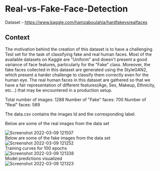 # Real-vs-Fake-Face-Detection

Dataset - https://www.kaggle.com/hamzaboulahia/hardfakevsrealfaces

## Context
The motivation behind the creation of this dataset is to have a challenging Test set for the task of classifying fake and real human faces. Most of the available datasets on Kaggle are "Uniform" and doesn't present a good variance of face features, particularly for the "Fake" class. Moreover, the fake faces collected in this dataset are generated using the StyleGAN2, which present a harder challenge to classify them correctly even for the human eye. The real human faces in this dataset are gathered so that we have a fair representation of different features(Age, Sex, Makeup, Ethnicity, etc…) that may be encountered in a production setup.

Total number of images: 1288
Number of "Fake" faces: 700
Number of "Real" faces: 589

The data.csv contains the images Id and the corresponding label.

Below are some of the real images from the data set
</br>

![Screenshot 2022-03-09 121507](https://user-images.githubusercontent.com/52671445/157387107-5e515830-dd2f-4ec6-ae1d-b8a386227d13.jpg)
</br>
Below are some of the fake images from the data set
</br>
![Screenshot 2022-03-09 121252](https://user-images.githubusercontent.com/52671445/157386908-4c9bb4d4-76dc-4b74-bd1b-24dd99aa6510.jpg)
</br>
Training curves for 100 epochs
</br>
![Screenshot 2022-03-09 121338](https://user-images.githubusercontent.com/52671445/157386912-baac65bc-02b3-4d37-b138-08657110efa3.jpg)
</br>
Model predictions visualized
</br>
![Screenshot 2022-03-09 121323](https://user-images.githubusercontent.com/52671445/157386919-33387e66-39af-4deb-9c79-3720b6b6a542.jpg)
